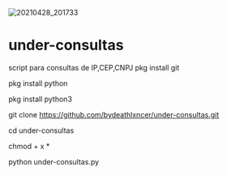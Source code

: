 ![20210428_201733](https://user-images.githubusercontent.com/83184525/116802660-e79fa280-aaea-11eb-88e4-a3711f321831.png)
# under-consultas

script para consultas de IP,CEP,CNPJ
pkg install git

pkg install python

pkg install python3

git clone https://github.com/bydeathlxncer/under-consultas.git

cd under-consultas

chmod + x *

python under-consultas.py



